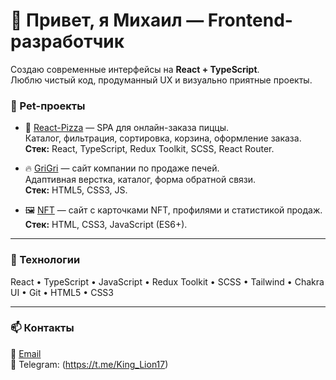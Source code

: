 # 👋 Привет, я Михаил — Frontend-разработчик

Создаю современные интерфейсы на **React + TypeScript**.  
Люблю чистый код, продуманный UX и визуально приятные проекты.

### 🚀 Pet-проекты

- 🍕 [React-Pizza](https://github.com/AugustCoonCat/React-Pizza) — SPA для онлайн-заказа пиццы.  
  Каталог, фильтрация, сортировка, корзина, оформление заказа.  
  **Стек:** React, TypeScript, Redux Toolkit, SCSS, React Router.

- 🔥 [GriGri](https://pechki-tut.ru/) — сайт компании по продаже печей.  
  Адаптивная верстка, каталог, форма обратной связи.  
  **Стек:** HTML5, CSS3, JS.

- 🖼 [NFT](https://github.com/AugustCoonCat/NFT) — сайт с карточками NFT, профилями и статистикой продаж.  
  **Стек:** HTML, CSS3, JavaScript (ES6+).

---

### 🧩 Технологии

React • TypeScript • JavaScript • Redux Toolkit • SCSS • Tailwind • Chakra UI • Git • HTML5 • CSS3

---

### 📫 Контакты
📧 [Email](mailto:misha.yakovlev1755@gmail.com)  
💬 Telegram: (https://t.me/King_Lion17)
